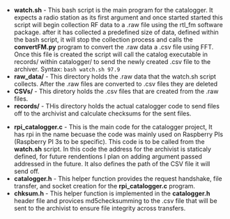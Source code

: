 + **watch.sh** - This bash script is the main program for the catalogger. It expects a radio station as its first argument  and once started started this script will begin collection RF data to a .raw file using the rtl_fm software package. after it has collected a predefined size of data, defined within the bash script, it will stop the collection process and calls the **convertFM.py** program to convert the .raw data a .csv file using FFT. Once this file is created the script will call the catalog executable in records/  within catalogger/ to send the newly created .csv file to the archiver. Syntax: `bash watch.sh 97.9`
+ **raw_data/** - This directory holds the .raw data that the watch.sh script collects. After the .raw files are converted to .csv files they are deleted
+ **CSVs/** - This diretory holds the .csv files that are created from the .raw files.
+ **records/** - THis directory holds the actual catalogger code to send files off to the archivist and calculate checksums for the sent files.
* **rpi_catalogger.c** - This is the main code for the catalogger project, It has rpi in the name becuase the code was mainly used on Raspberry PIs (Raspberry PI 3s to be specific). This code is to be called from the **watch.sh** script. In this code the address for the archivist is staticaly defined, for future rendentions I plan on adding argument passed addressed in the future. It also defines the path of the CSV file it will send off.
* **catalogger.h** - This helper function provides the request handshake, file transfer, and socket creation for the **rpi_catalogger.c** program.
* **chksum.h** - This helper function is implemented in the **catalogger.h** header file and provices md5checksumming to the .csv file that will be sent to the archivist to ensure file integrity across transfers.
